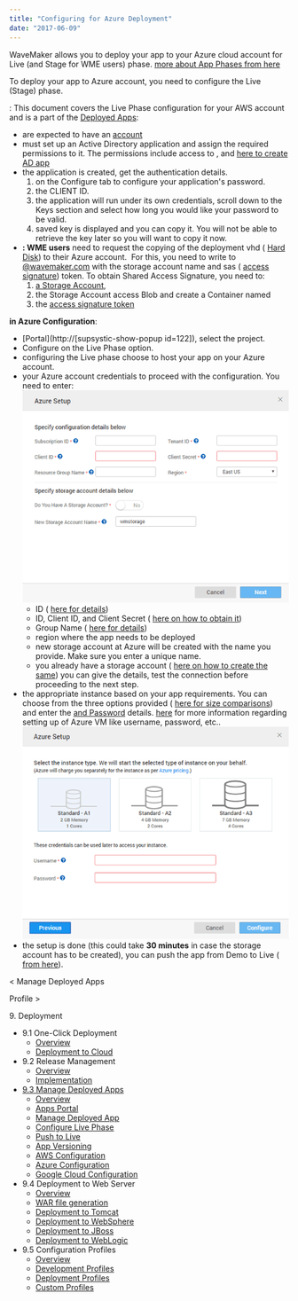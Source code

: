 ```yaml
---
title: "Configuring for Azure Deployment"
date: "2017-06-09"
---
```


WaveMaker allows you to deploy your app to your Azure cloud account for Live (and Stage for WME users) phase. [more about App Phases from here](/learn/app-development/deployment/release-management/)

To deploy your app to Azure account, you need to configure the Live (Stage) phase.

: This document covers the Live Phase configuration for your AWS account and is a part of the [Deployed Apps](/learn/app-development/deployment/manage-deployed-apps/):

- are expected to have an [account](https://azure.microsoft.com/en-in/free/)
- must set up an Active Directory application and assign the required permissions to it. The permissions include access to , and [here to create AD app](https://docs.microsoft.com/en-us/azure/azure-resource-manager/resource-group-create-service-principal-portal)
- the application is created, get the authentication details.
    1. on the Configure tab to configure your application's password.
    2. the CLIENT ID.
    3. the application will run under its own credentials, scroll down to the Keys section and select how long you would like your password to be valid.
    4. saved key is displayed and you can copy it. You will not be able to retrieve the key later so you will want to copy it now.
- **: WME users** need to request the copying of the deployment vhd ( [Hard Disk](https://docs.microsoft.com/en-us/azure/storage/storage-about-disks-and-vhds-linux)) to their Azure account.  For this, you need to write to [@wavemaker.com](mailto:support@wavemaker.com) with the storage account name and sas ( [access signature](https://docs.microsoft.com/en-us/azure/storage/storage-dotnet-shared-access-signature-part-1)) token. To obtain Shared Access Signature, you need to:
    1. [a Storage Account](https://docs.microsoft.com/en-us/azure/storage/storage-create-storage-account),
    2. the Storage Account access Blob and create a Container named
    3. the [access signature token](https://docs.microsoft.com/en-us/azure/storage/storage-dotnet-shared-access-signature-part-1)

**in Azure Configuration**:

- [Portal](http://[supsystic-show-popup id=122]), select the project.
- Configure on the Live Phase option.
- configuring the Live phase choose to host your app on your Azure account.
- your Azure account credentials to proceed with the configuration. You need to enter: [![](../assets/deploy_azure_account.png)](../assets/deploy_azure_account.png)
    - ID ( [here for details](https://blogs.msdn.microsoft.com/mschray/2016/03/18/getting-your-azure-subscription-guid-new-portal/))
    - ID, Client ID, and Client Secret ( [here on how to obtain it](https://docs.microsoft.com/en-us/azure/azure-resource-manager/resource-group-create-service-principal-portal#get-tenant-id))
    - Group Name ( [here for details](https://docs.microsoft.com/en-us/azure/azure-resource-manager/resource-group-portal))
    - region where the app needs to be deployed
    - new storage account at Azure will be created with the name you provide. Make sure you enter a unique name.
    - you already have a storage account ( [here on how to create the same](https://docs.microsoft.com/en-us/azure/storage/storage-create-storage-account)) you can give the details, test the connection before proceeding to the next step.
- the appropriate instance based on your app requirements. You can choose from the three options provided ( [here for size comparisons](https://docs.microsoft.com/en-in/azure/virtual-machines/windows/sizes-general#a-series)) and enter the [and Password](https://docs.microsoft.com/en-us/azure/virtual-machines/windows/classic/tutorial#1-basics-blade) details. [here](https://docs.microsoft.com/en-us/azure/virtual-machines/windows/faq) for more information regarding setting up of Azure VM like username, password, etc.. [![](../assets/deploy_azure_instance.png)](../assets/deploy_azure_instance.png)
- the setup is done (this could take **30 minutes** in case the storage account has to be created), you can push the app from Demo to Live ( [from here](/learn/app-development/deployment/manage-deployed-apps/#push-to-live)).

< Manage Deployed Apps

Profile >

9\. Deployment

- 9.1 One-Click Deployment
    - [Overview](/learn/app-development/deployment/one-click-deployment/)
    - [Deployment to Cloud](/learn/app-development/deployment/one-click-deployment/#cloud-deployment)
- 9.2 Release Management
    - [Overview](/learn/app-development/deployment/release-management/)
    - [Implementation](/learn/app-development/deployment/release-management/#working)
- [9.3 Manage Deployed Apps](/learn/app-development/deployment/manage-deployed-apps/)
    - [Overview](/learn/app-development/deployment/manage-deployed-apps/)
    - [Apps Portal](/learn/app-development/deployment/manage-deployed-apps/#apps-portal)
    - [Manage Deployed App](/learn/app-development/deployment/manage-deployed-apps/#manage-deployed-app)
    - [Configure Live Phase](/learn/app-development/deployment/manage-deployed-apps/#configure-live)
    - [Push to Live](/learn/app-development/deployment/manage-deployed-apps/#push-to-live)
    - [App Versioning](/learn/app-development/deployment/manage-deployed-apps/#versioning)
    - [AWS Configuration](/learn/app-development/deployment/deployment-to-aws/)
    - [Azure Configuration](#)
    - [Google Cloud Configuration](/learn/app-development/deployment/deployment-google-cloud/)
- 9.4 Deployment to Web Server
    - [Overview](/learn/app-development/deployment/deployment-web-server/#)
    - [WAR file generation](/learn/app-development/deployment/deployment-web-server/#war-file-generation)
    - [Deployment to Tomcat](/learn/how-tos/wavemaker-application-deployment-tomcat/)
    - [Deployment to WebSphere](/learn/how-tos/wavemaker-application-deployment-websphere-liberty-profile/)
    - [Deployment to JBoss](/learn/how-tos/wavemaker-application-deployment-jboss/)
    - [Deployment to WebLogic](/learn/how-tos/wavemaker-application-deployment-weblogic-application-server/)
- 9.5 Configuration Profiles
    - [Overview](/learn/app-development/deployment/configuration-profiles/)
    - [Development Profiles](/learn/app-development/deployment/configuration-profiles/#dev-profile)
    - [Deployment Profiles](/learn/app-development/deployment/configuration-profiles/#deploy-profile)
    - [Custom Profiles](/learn/app-development/deployment/configuration-profiles/#custom-profile)
